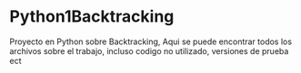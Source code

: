 # Python1Backtracking
 Proyecto en Python sobre Backtracking, Aqui se puede encontrar todos los archivos sobre el trabajo, incluso codigo no utilizado, versiones de prueba ect

